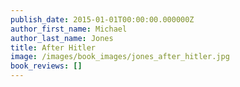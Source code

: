 ```yaml
---
publish_date: 2015-01-01T00:00:00.000000Z
author_first_name: Michael
author_last_name: Jones
title: After Hitler
image: /images/book_images/jones_after_hitler.jpg
book_reviews: []
---
```

